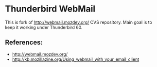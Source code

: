 # Thunderbird WebMail
This is fork of http://webmail.mozdev.org/ CVS repository. Main goal is to keep it working under Thunderbird 60. 


## References:
- http://webmail.mozdev.org/
- http://kb.mozillazine.org/Using_webmail_with_your_email_client
